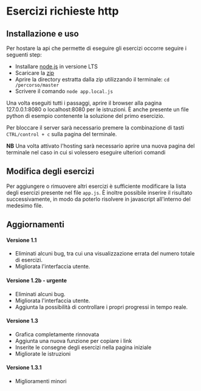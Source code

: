 # Esercizi richieste http

## Installazione e uso

Per hostare la api che permette di eseguire gli esercizi occorre seguire i seguenti step:
 - Installare [node.js](https://nodejs.org/en/) in versione LTS
 - Scaricare la [zip](https://github.com/luca31/esercizi-richieste-http/archive/master.zip)
 - Aprire la directory estratta dalla zip utilizzando il terminale: `cd /percorso/master`
 - Scrivere il comando `node app.local.js`

Una volta eseguiti tutti i passaggi, aprire il browser alla pagina 127.0.0.1:8080 o localhost:8080 per le istruzioni. È anche presente un file python di esempio contenente la soluzione del primo esercizio.

Per bloccare il server sarà necessario premere la combinazione di tasti `CTRL/control + c` sulla pagina del terminale.

**NB** Una volta attivato l'hosting sarà necessario aprire una nuova pagina del terminale nel caso in cui si volessero eseguire ulteriori comandi


## Modifica degli esercizi

Per aggiungere o rimuovere altri esercizi è sufficiente modificare la lista degli esercizi presente nel file `app.js`. È inoltre possibile inserire il risultato successivamente, in modo da poterlo risolvere in javascript all'interno del medesimo file.


## Aggiornamenti

#### Versione 1.1
 - Eliminati alcuni bug, tra cui una visualizzazione errata del numero totale di esercizi.
 - Migliorata l'interfaccia utente.

#### Versione 1.2b - urgente
 - Eliminati alcuni bug.
 - Migliorata l'interfaccia utente.
 - Aggiunta la possibilità di controllare i propri progressi in tempo reale.

#### Versione 1.3
 - Grafica completamente rinnovata
 - Aggiunta una nuova funzione per copiare i link
 - Inserite le consegne degli esercizi nella pagina iniziale
 - Migliorate le istruzioni

#### Versione 1.3.1
 - Miglioramenti minori